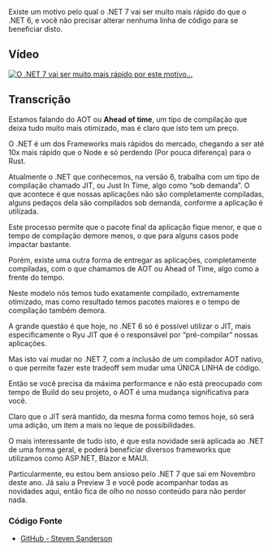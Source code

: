 Existe um motivo pelo qual o .NET 7 vai ser muito mais rápido do que o .NET 6, e você não precisar alterar nenhuma linha de código para se beneficiar disto.

## Vídeo
[![O .NET 7 vai ser muito mais rápido por este motivo...](https://img.youtube.com/vi/Vae07KDcpaw/0.jpg)](https://www.youtube.com/watch?v=Vae07KDcpaw)

## Transcrição
Estamos falando do AOT ou **Ahead of time**, um tipo de compilação que deixa tudo muito mais otimizado, mas é claro que isto tem um preço.

O .NET é um dos Frameworks mais rápidos do mercado, chegando a ser até 10x mais rápido que o Node e só perdendo (Por pouca diferença) para o Rust.

Atualmente o .NET que conhecemos, na versão 6, trabalha com um tipo de compilação chamado JIT, ou Just In Time, algo como “sob demanda”.
O que acontece é que nossas aplicações não são completamente compiladas, alguns pedaços dela são compilados sob demanda, conforme a aplicação é utilizada.

Este processo permite que o pacote final da aplicação fique menor, e que o tempo de compilação demore menos, o que para alguns casos pode impactar bastante.

Porém, existe uma outra forma de entregar as aplicações, completamente compiladas, com o que chamamos de AOT ou Ahead of Time, algo como a frente do tempo.

Neste modelo nós temos tudo exatamente compilado, extremamente otimizado, mas como resultado temos pacotes maiores e o tempo de compilação também demora.

A grande questão é que hoje, no .NET 6 só é possível utilizar o JIT, mais especificamente o Ryu JIT que é o responsável por “pré-compilar” nossas aplicações.

Mas isto vai mudar no .NET 7, com a inclusão de um compilador AOT nativo, o que permite fazer este tradeoff sem mudar uma ÚNICA LINHA de código.

Então se você precisa da máxima performance e não está preocupado com tempo de Build do seu projeto, o AOT é uma mudança significativa para você.

Claro que o JIT será mantido, da mesma forma como temos hoje, só será uma adição, um item a mais no leque de possibilidades.

O mais interessante de tudo isto, é que esta novidade será aplicada ao .NET de uma forma geral, e poderá beneficiar diversos frameworks que utilizamos como ASP.NET, Blazor e MAUI.

Particularmente, eu estou bem ansioso pelo .NET 7 que sai em Novembro deste ano. Já saiu a Preview 3 e você pode acompanhar todas as novidades aqui, então fica de olho no nosso conteúdo para não perder nada.

### Código Fonte
* [GitHub - Steven Sanderson](https://github.com/SteveSandersonMS/BlazeOrbital)